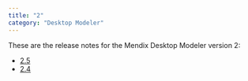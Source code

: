 ```yaml
---
title: "2"
category: "Desktop Modeler"
---
```


These are the release notes for the Mendix Desktop Modeler version 2:

* [2.5](2.5)
* [2.4](2.4)

